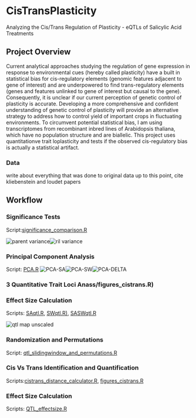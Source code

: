 # CisTransPlasticity
Analyzing the Cis/Trans Regulation of Plasticity - eQTLs of Salicylic Acid Treatments

## Project Overview
Current analytical approaches studying the regulation of gene expression in response to environmental cues (hereby called plasticity) 
have a built in statistical bias for cis-regulatory elements (genomic features adjacent to gene of interest) and are underpowered to 
find trans-regulatory elements (genes and features unlinked to gene of interest but causal to the gene). Consequently, it is unclear if 
our current perception of genetic control of plasticity is accurate. Developing a more comprehensive and confident understanding of 
genetic control of plasticity will provide an alternative strategy to address how to control yield of important crops in fluctuating 
environments. To circumvent potential statistical bias, I am using transcriptomes from recombinant inbred lines of Arabidopsis 
thaliana, which have no population structure and are biallelic. This project uses quantitationve trait loplasticity and tests if the 
observed cis-regulatory bias is actually a statistical artifact.

### Data 
write about everything that was done to original data up to this point, cite kliebenstein and loudet papers
## Workflow
### Significance Tests
Script:[significance_comparison.R](Scripts/significance_comparison.R)

![parent variance](Figures/significancetests_parents.png)![ril variance](Figures/significancetests_rils.png)
### Principal Component Analysis
Script: [PCA.R](Scripts/PCA.R)
![PCA-SA](Figures/pca_SA.png)![PCA-SW](Figures/pca_SW.png)![PCA-DELTA](Figures/pca_delta.png)
### 3 Quantitative Trait Loci Anass/figures_cistrans.R)
### Effect Size Calculation
Scripts: [SAqtl.R](Scripts/SAqtl.R), [SWqtl.R)](Scripts/SWqtl.R), [SASWqtl.R](Scripts/SASWqtl.R)

![qtl map unscaled](Figures/QTLfrequency.png)
### Randomization and Permutations
Script: [qtl_slidingwindow_and_permutations.R](Scripts/qtl_slidingwindow_and_permutations.R)
### Cis Vs Trans Identification and Quantification
Scripts:[cistrans_distance_calculator.R](Scripts/cistrance_distance_calculator.R), [figures_cistrans.R](Scripts/figures_cistrans.R)
### Effect Size Calculation
Scripts: [QTL_effectsize.R](Scripts/QTL_effectsize.R) 
